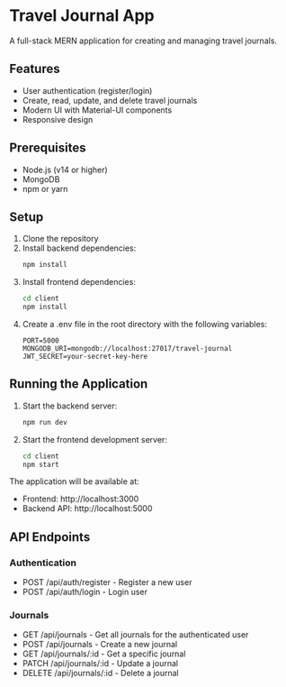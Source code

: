 # Travel Journal App

A full-stack MERN application for creating and managing travel journals.

## Features

- User authentication (register/login)
- Create, read, update, and delete travel journals
- Modern UI with Material-UI components
- Responsive design

## Prerequisites

- Node.js (v14 or higher)
- MongoDB
- npm or yarn

## Setup

1. Clone the repository
2. Install backend dependencies:
   ```bash
   npm install
   ```
3. Install frontend dependencies:
   ```bash
   cd client
   npm install
   ```
4. Create a .env file in the root directory with the following variables:
   ```
   PORT=5000
   MONGODB_URI=mongodb://localhost:27017/travel-journal
   JWT_SECRET=your-secret-key-here
   ```

## Running the Application

1. Start the backend server:
   ```bash
   npm run dev
   ```
2. Start the frontend development server:
   ```bash
   cd client
   npm start
   ```

The application will be available at:
- Frontend: http://localhost:3000
- Backend API: http://localhost:5000

## API Endpoints

### Authentication
- POST /api/auth/register - Register a new user
- POST /api/auth/login - Login user

### Journals
- GET /api/journals - Get all journals for the authenticated user
- POST /api/journals - Create a new journal
- GET /api/journals/:id - Get a specific journal
- PATCH /api/journals/:id - Update a journal
- DELETE /api/journals/:id - Delete a journal 